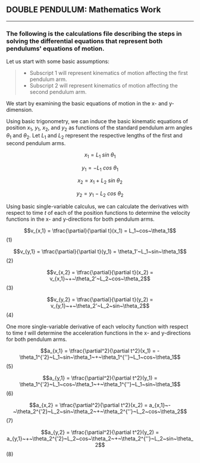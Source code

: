 ## DOUBLE PENDULUM: Mathematics Work

***
<h3>The following is the calculations file describing the steps in solving the differential equations that represent both pendulums' equations of motion.</h3>

<h7>Let us start with some basic assumptions:
> - Subscript 1 will represent kinematics of motion affecting the first pendulum arm.
> - Subscript 2 will represent kinematics of motion affecting the second pendulum arm.

We start by examining the basic equations of motion in the x- and y-dimension.<br>

Using basic trigonometry, we can induce the basic kinematic equations of position $x_1$, $y_1$, $x_2$, and $y_2$ as functions of the standard pendulum arm angles $\theta_1$ and $\theta_2$. Let $L_1$ and $L_2$ represent the respective lengths of the first and second pendulum arms.</h7>

$$x_1 = L_1~sin~\theta_1$$

$$y_1 = -L_1~cos~\theta_1$$

$$x_2 = x_1~+~L_2~sin~\theta_2$$

$$y_2 = y_1~-~L_2~cos~\theta_2$$

Using basic single-variable calculus, we can calculate the derivatives with respect to time $t$ of each of the position functions to determine the velocity functions in the x- and y-directions for both pendulum arms.

$$v_{x,1} = \tfrac{\partial}{\partial t}(x_1) = L_1~cos~\theta_1$$ (1)

$$v_{y,1} = \tfrac{\partial}{\partial t}(y_1) = \theta_1'~L_1~sin~\theta_1$$ (2)

$$v_{x,2} = \tfrac{\partial}{\partial t}(x_2) = v_{x,1}~+~\theta_2'~L_2~cos~\theta_2$$ (3)

$$v_{y,2} = \tfrac{\partial}{\partial t}(y_2) = v_{y,1}~+~\theta_2'~L_2~sin~\theta_2$$ (4)

One more single-variable derivative of each velocity function with respect to time $t$ will determine the acceleration functions in the x- and y-directions for both pendulum arms.

$$a_{x,1} = \tfrac{\partial^2}{\partial t^2}(x_1) = -\theta_1^{'2}~L_1~sin~\theta_1~+~\theta_1^{''}~L_1~cos~\theta_1$$ (5)

$$a_{y,1} = \tfrac{\partial^2}{\partial t^2}(y_1) = \theta_1^{'2}~L_1~cos~\theta_1~+~\theta_1^{''}~L_1~sin~\theta_1$$ (6)

$$a_{x,2} = \tfrac{\partial^2}{\partial t^2}(x_2) = a_{x,1}~-~\theta_2^{'2}~L_2~sin~\theta_2~+~\theta_2^{''}~L_2~cos~\theta_2$$ (7)

$$a_{y,2} = \tfrac{\partial^2}{\partial t^2}(y_2) = a_{y,1}~+~\theta_2^{'2}~L_2~cos~\theta_2~+~\theta_2^{''}~L_2~sin~\theta_2$$ (8)